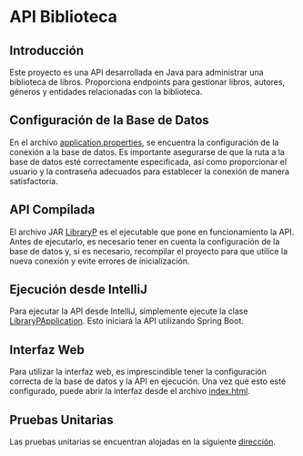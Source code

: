 # API Biblioteca

## Introducción
Este proyecto es una API desarrollada en Java para administrar una biblioteca de libros. Proporciona endpoints para gestionar libros, autores, géneros y entidades relacionadas con la biblioteca.

## Configuración de la Base de Datos
En el archivo [application.properties](https:), se encuentra la configuración de la conexión a la base de datos. Es importante asegurarse de que la ruta a la base de datos esté correctamente especificada, así como proporcionar el usuario y la contraseña adecuados para establecer la conexión de manera satisfactoria.

## API Compilada
El archivo JAR [LibraryP](https:) es el ejecutable que pone en funcionamiento la API. Antes de ejecutarlo, es necesario tener en cuenta la configuración de la base de datos y, si es necesario, recompilar el proyecto para que utilice la nueva conexión y evite errores de inicialización.

## Ejecución desde IntelliJ
Para ejecutar la API desde IntelliJ, simplemente ejecute la clase [LibraryPApplication](https:). Esto iniciará la API utilizando Spring Boot.

## Interfaz Web
Para utilizar la interfaz web, es imprescindible tener la configuración correcta de la base de datos y la API en ejecución. Una vez que esto esté configurado, puede abrir la interfaz desde el archivo [index.html](https:).

## Pruebas Unitarias
Las pruebas unitarias se encuentran alojadas en la siguiente [dirección]().